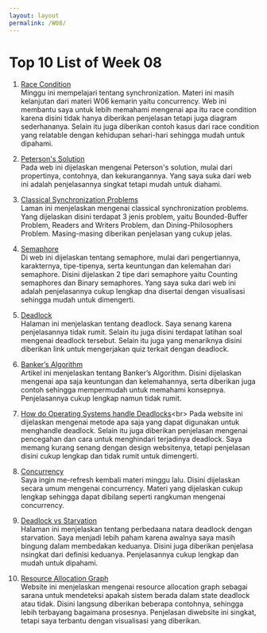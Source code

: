 ```yaml
---
layout: layout
permalink: /W08/
---
```

# Top 10 List of Week 08
1. [Race Condition](https://www.baeldung.com/cs/race-conditions)<br>
  Minggu ini mempelajari tentang synchronization. Materi ini masih kelanjutan dari materi W06 kemarin yaitu concurrency. Web ini membantu saya untuk lebih memahami mengenai apa itu race condition karena disini tidak hanya diberikan penjelasan tetapi juga diagram sederhananya. Selain itu juga diberikan contoh kasus dari race condition yang relatable dengan kehidupan sehari-hari sehingga mudah untuk dipahami.

2. [Peterson's Solution](https://scanftree.com/operating-system/peterson-solution)<br>
  Pada web ini dijelaskan mengenai Peterson's solution, mulai dari propertinya, contohnya, dan kekurangannya. Yang saya suka dari web ini adalah penjelasannya singkat tetapi mudah untuk diahami. 

3. [Classical Synchronization Problems](https://www.studytonight.com/operating-system/classical-synchronization-problems)<br>
  Laman ini menjelaskan mengenai classical synchronization problems. Yang dijelaskan disini terdapat 3 jenis problem, yaitu Bounded-Buffer Problem, Readers and Writers Problem, dan Dining-Philosophers Problem. Masing-masing diberikan penjelasan yang cukup jelas.
  
4. [Semaphore](https://www.guru99.com/semaphore-in-operating-system.html)<br>
  Di web ini dijelaskan tentang semaphore, mulai dari pengertiannya, karakternya, tipe-tipenya, serta keuntungan dan kelemahan dari semaphore. Disini dijelaskan 2 tipe dari semaphore yaitu Counting semaphores dan Binary semaphores. Yang saya suka dari web ini adalah penjelasannya cukup lengkap dna disertai dengan visualisasi sehingga mudah untuk dimengerti.
  
5. [Deadlock](https://www.geeksforgeeks.org/introduction-of-deadlock-in-operating-system/)<br>
  Halaman ini menjelaskan tentang deadlock. Saya senang karena penjelasannya tidak rumit. Selain itu juga disini terdapat latihan soal mengenai deadlock tersebut. Selain itu juga yang menariknya disini diberikan link untuk mengerjakan quiz terkait dengan deadlock.

6. [Banker’s Algorithm](https://www.javatpoint.com/bankers-algorithm-in-operating-system)<br>
  Artikel ini menjelaskan tentang Banker’s Algorithm. Disini dijelaskan mengenai apa saja keuntungan dan kelemahannya, serta diberikan juga contoh sehingga mempermudah untuk memahami konsepnya. Penjelasannya cukup lengkap namun tidak rumit.

7. [How do Operating Systems handle Deadlocks](https://www.cs.uic.edu/~jbell/CourseNotes/OperatingSystems/7_Deadlocks.html#:~:text=Generally%20speaking%20there%20are%20three,resources%20when%20deadlocks%20are%20detected.)<br>
  Pada website ini dijelaskan mengenai metode apa saja yang dapat digunakan untuk menghandle deadlock. Selain itu juga diberikan penjelasan mengenai pencegahan dan cara untuk menghindari terjadinya deadlock. Saya memang kurang senang dengan design websitenya, tetapi penjelasan disini cukup lengkap dan tidak rumit untuk dimengerti.

8. [Concurrency](https://sceweb.uhcl.edu/helm/RationalUnifiedProcess/process/workflow/ana_desi/co_cncry.htm)<br>
  Saya ingin me-refresh kembali materi minggu lalu. Disini dijelaskan secara umum mengenai concurrency. Materi yang dijelaskan cukup lengkap sehingga dapat dibilang seperti rangkuman mengenai concurrency.

9. [Deadlock vs Starvation](https://id.gadget-info.com/difference-between-deadlock)<br>
  Halaman ini menjelaskan tentang perbedaana natara deadlock dengan starvation. Saya menjadi lebih paham karena awalnya saya masih bingung dalam membedakan keduanya. Disini juga diberikan penjelasa nsingkat dari definisi keduanya. Penjelasannya cukup lengkap dan mudah untuk dipahami.

10. [Resource Allocation Graph](https://www.gatevidyalay.com/resource-allocation-graph-deadlock-detection/)<br>
  Website ini menjelaskan mengenai resource allocation graph sebagai sarana untuk mendeteksi apakah sistem berada dalam state deadlock atau tidak. Disini langsung diberikan  beberapa contohnya, sehingga lebih terbayang bagaimana prosesnya. Penjelasan diwebsite ini singkat, tetapi saya terbantu dengan visualisasi yang diberikan.
